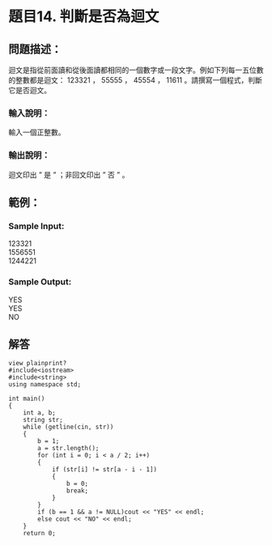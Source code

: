 # 題目14. 判斷是否為迴文

## 問題描述：
迴文是指從前面讀和從後面讀都相同的一個數字或一段文字。例如下列每一五位數的整數都是迴文： 123321 ， 55555 ， 45554 ， 11611 。請撰寫一個程式，判斷它是否迴文。

### 輸入說明：
輸入一個正整數。

### 輸出說明：
迴文印出 ” 是 ” ；非回文印出 ” 否 ” 。
## 範例：

### Sample Input:

123321  
1556551  
1244221  

### Sample Output:

YES  
YES  
NO  

## 解答
```
view plainprint?
#include<iostream>  
#include<string>  
using namespace std;  
  
int main()  
{  
    int a, b;  
    string str;  
    while (getline(cin, str))  
    {  
        b = 1;  
        a = str.length();  
        for (int i = 0; i < a / 2; i++)  
        {  
            if (str[i] != str[a - i - 1])  
            {  
                b = 0;  
                break;  
            }  
        }  
        if (b == 1 && a != NULL)cout << "YES" << endl;  
        else cout << "NO" << endl;  
    }  
    return 0;  
